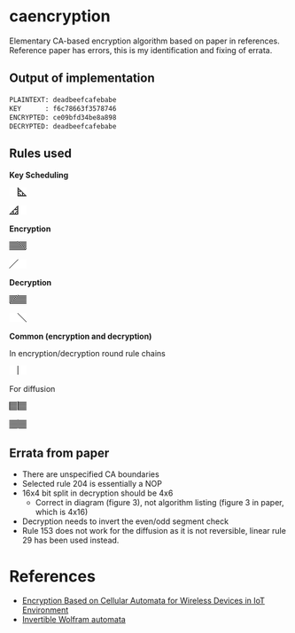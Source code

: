 # caencryption

Elementary CA-based encryption algorithm based on paper in references. Reference paper has errors, this is my identification and fixing of errata.

## Output of implementation

```
PLAINTEXT: deadbeefcafebabe
KEY      : f6c78663f3578746
ENCRYPTED: ce09bfd34be8a898
DECRYPTED: deadbeefcafebabe
```

## Rules used

**Key Scheduling**

![rule 60](img/scheduling/60.png)

![rule 102](img/scheduling/102.png)

**Encryption**

![rule 15](img/encrypt/15.png)

![rule 170](img/encrypt/170.png)

**Decryption**

![rule 85](img/decrypt/85.png)

![rule 240](img/decrypt/240.png)

**Common (encryption and decryption)**

In encryption/decryption round rule chains

![rule 204](img/common/204.png)

For diffusion

![rule 29](img/common/29.png)

![rule 51](img/common/51.png)

## Errata from paper

* There are unspecified CA boundaries
* Selected rule 204 is essentially a NOP
* 16x4 bit split in decryption should be 4x6
    * Correct in diagram (figure 3), not algorithm listing (figure 3 in paper, which is 4x16)
* Decryption needs to invert the even/odd segment check
* Rule 153 does not work for the diffusion as it is not reversible, linear rule 29 has been used instead.

# References

* [Encryption Based on Cellular Automata for Wireless Devices in IoT Environment](./19736.pdf)
* [Invertible Wolfram automata](https://cell-auto.com/inv_wolfram/)

